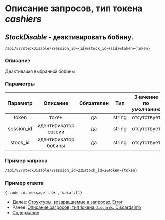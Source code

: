 Описание запросов, тип токена _cashiers_
================================

_StockDisable_ - деактивировать бобину.
---------------------------------------
`/api/v2/stockDisable/?session_id={id}&stock_id={sid}&token={token}`

### Описание
Деактивация выбранной бобины

### Параметры
| Параметр 	|        Описание       	| Обязателен 	|   Тип  	| Значение по умолчанию 	|
|:--------:	|:---------------------:	|:----------:	|:------:	|:---------------------:	|
|   token  	|         токен         	|     да     	| string 	|      отсутствует      	|
|  session_id 	| идентификатор сессии |     да     	|   string  	|      отсутствует      	|
|  stock_id 	| идентификатор бобины |     да     	|   string  	|      отсутствует      	|

### Пример запроса
`/api/v2/stockDisable/?session_id=23&stock_id=2&token={token}`

### Пример ответа
```
{"code":0,"message":"OK","data":[]}
```

* Далее: [Структуры, возвращаемые в запросах. Error](../replies/error)
* Ранее: [Описание запросов, тип токена `discards`. DiscardsInfo](discardsInfo)
* [Содержание](../index)